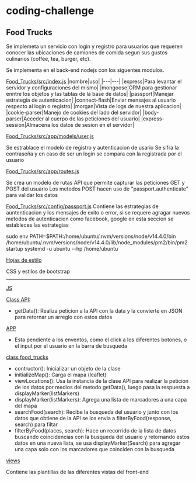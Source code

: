 # coding-challenge
## Food Trucks

Se implemeta un servicio con login y registro para usuarios que requeren conocer las ubicaciones de camiones de comida segun sus gustos culinarios (coffee, tea, burger, etc).

Se implementa en el back-end nodejs con los siguentes modulos.

[Food_Trucks/src/index.js](https://github.com/OscarDRT/coding-challenge/blob/master/Food_Trucks/src/index.js)
|nombre|uso|
|---|---|
|express|Para levantar el servidor y configuraciones del mismo|
|mongoose|ORM para gestionar enntre los objetos y las tablas de la base de datos|
|passport|Manejar estrategia de autenticacion|
|connect-flash|Enviar mensajes al usuario respecto al login o registro|
|morgan|Vista de logs de nuestra aplicacion|
|cookie-parser|Manejo de cookies del lado del servidor|
|body-parser|Acceder al cuerpo de las peticiones del usuario|
|express-session|Almacena los datos de sesion en el servidor|

[Food_Trucks/src/app/models/user.js](https://github.com/OscarDRT/coding-challenge/blob/master/Food_Trucks/src/app/models/user.js)

Se estrablace el modelo de registro y autenticacion de usario
Se sifra la contraseña y en caso de ser un login se compara con la registrada por el usuario

[Food_Trucks/src/app/routes.js](https://github.com/OscarDRT/coding-challenge/blob/master/Food_Trucks/src/app/routes.js)

Se crea un modelo de rutas API que permite capturar las peticiones GET y POST del usuario
Los metodos POST hacen uso de "passport.authenticate" para validar los datos

[Food_Trucks/src/config/passport.js](https://github.com/OscarDRT/coding-challenge/blob/master/Food_Trucks/src/config/passport.js)
Contiene las estrategias de auntenticacion y los mensajes de exito o error, si se requere agragar nuevos metodos de autenticacion como facebook, google en esta seccion se estableces las estrategias

sudo env PATH=$PATH:/home/ubuntu/.nvm/versions/node/v14.4.0/bin /home/ubuntu/.nvm/versions/node/v14.4.0/lib/node_modules/pm2/bin/pm2 startup systemd -u ubuntu --hp /home/ubuntu

[Hojas de estilo](https://github.com/OscarDRT/coding-challenge/tree/master/Food_Trucks/src/public/css)

CSS y estilos de bootstrap

---
[JS](https://github.com/OscarDRT/coding-challenge/tree/master/Food_Trucks/src/public/js)

[Class API:](https://github.com/OscarDRT/coding-challenge/blob/master/Food_Trucks/src/public/js/API.js)

  - getData(): Realiza peticion a la API con la data y la convierte en JSON para retornar un arreglo con estos datos 

[APP](https://github.com/OscarDRT/coding-challenge/blob/master/Food_Trucks/src/public/js/app.js)

  - Esta pendiente a los enventos, como el click a los diferentes botones, o el input por el usuario en la barra de busqueda

[class food_trucks](https://github.com/OscarDRT/coding-challenge/blob/master/Food_Trucks/src/public/js/main.js)

  - contructor(): Inicializar un objeto de la clase
  - initializeMap(): Carga el mapa (leaflet)
  - viewLocations(): Usa la instancia de la clase API para realizar la peticion de los datos por medios del metodo getData(), luego pasa la respuesta a     displayMarker(listMarkers)
  - displayMarker(listMarkers): Agrega una lista de marcadores a una capa del mapa
  - searchFood(search): Recibe la busqueda del usuario y junto con los datos que obtiene de la API se los envia a filterByFood(response, search) para filtar
  - filterByFood(places, search): Hace un recorrido de la lista de datos buscando coincidencias con la busqueda del usuario y retornando estos datos en una nueva lista, se usa displayMarker(Search) para agregar una capa solo con los marcadores que coinciden con la busqueda
  
  [views](https://github.com/OscarDRT/coding-challenge/tree/master/Food_Trucks/src/views)
  
  Contiene las plantillas de las diferentes vistas del front-end
  
  
  
